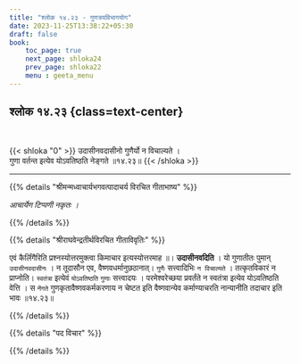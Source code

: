 ```yaml
---
title: "श्लोक १४.२३ - गुणत्रयविभागयोग"
date: 2023-11-25T13:38:22+05:30
draft: false
book:
    toc_page: true
    next_page: shloka24
    prev_page: shloka22
    menu : geeta_menu
---
```




## श्लोक १४.२३ {class=text-center}

<br/>

{{< shloka  "0"  >}}
उदासीनवदासीनो गुणैर्यो न विचाल्यते ।   
गुणा वर्तन्त इत्येव योऽवतिष्ठति नेङ्गते ॥१४.२३॥
{{< /shloka >}}

---


{{% details "श्रीमन्मध्वाचार्यभगवत्पादाचर्य विरचित  गीताभाष्य" %}}

*आचार्येण टिप्पणी नकृतः ।*

{{% /details %}}



{{% details "श्रीराघवेन्द्रतीर्थविरचित गीताविवृतिः" %}}

एवं कैर्लिंगैरिति प्रश्नस्योत्तरमुक्त्वा किमाचार इत्यस्योत्तरमाह
॥। **उदासीनवदिति** । यो गुणातीतः पुमान् `उदासीनवदासीनः` । 
न तूदासौन एव, वैष्णवधर्मानुछठानात्‌। `गुणैः` सत्त्वादिभिः 
`न विचाल्यते` । तत्कृतविकारं न प्राप्नोति।
`स्वतंत्रा` इत्येवं `योऽवतिष्ठति` 
`गुणाः` सत्त्वादयः । परमेश्वरेच्छया प्रवर्तंते न 
स्वतंत्रा इत्येव योऽवतिष्ठति 
वेत्ति । स `नेंगते` गुणकृतावैष्णवकर्मकरणाय न चेष्टत इति 
वैष्णवान्येव कर्माण्याचरति नान्यानीति तदाचार इति भावः ॥१४.२३॥


{{% /details %}}



{{% details "पद विचार" %}}


{{% /details %}}
